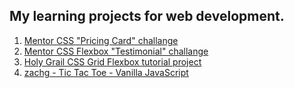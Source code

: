 ## My learning projects for web development.

1. [Mentor CSS "Pricing Card" challange](https://dexoteric.github.io/learning-projects-for-web-dev/zachg-mentor-css-pricing-card-challange/index.html)
2. [Mentor CSS Flexbox "Testimonial" challange](https://dexoteric.github.io/learning-projects-for-web-dev/zachg-mentor-css-flexbox-testimonials-challange/index.html)
3. [Holy Grail CSS Grid Flexbox tutorial project](https://dexoteric.github.io/learning-projects-for-web-dev/zachg-holy-grail-css-grid-flexbox/index.html)
4. [zachg -  Tic Tac Toe - Vanilla JavaScript](https://dexoteric.github.io/learning-projects-for-web-dev/zachg-tictactoe/index.html)
